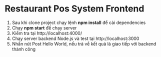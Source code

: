 # Restaurant Pos System Frontend

1. Sau khi clone project chạy lệnh **npm install** để cài dependencies 
2. Chạy **npm start** để chạy server
3. Kiểm tra tại http://localhost:4000/
4. Chạy server backend Node.js và test tại http://localhost:3000
5. Nhấn nút Post Hello World, nếu trả về kết quả là giao tiếp với backend thành công